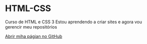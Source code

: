 # HTML-CSS
 Curso de HTML e CSS 3 
 Estou aprendendo a criar sites e agora vou gerencir meu repositórios

<a href= "https://github.com/MaiaraGRocha/HTML-CSS "> Abrir miha págian no GitHub